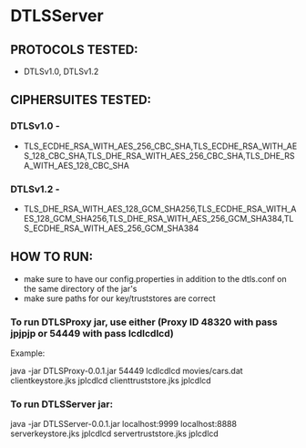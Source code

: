 # DTLSServer
## PROTOCOLS TESTED: 
- DTLSv1.0, DTLSv1.2

## CIPHERSUITES TESTED:
### DTLSv1.0 - 
- TLS_ECDHE_RSA_WITH_AES_256_CBC_SHA,TLS_ECDHE_RSA_WITH_AES_128_CBC_SHA,TLS_DHE_RSA_WITH_AES_256_CBC_SHA,TLS_DHE_RSA_WITH_AES_128_CBC_SHA
### DTLSv1.2 - 
- TLS_DHE_RSA_WITH_AES_128_GCM_SHA256,TLS_ECDHE_RSA_WITH_AES_128_GCM_SHA256,TLS_DHE_RSA_WITH_AES_256_GCM_SHA384,TLS_ECDHE_RSA_WITH_AES_256_GCM_SHA384

## HOW TO RUN:
- make sure to have our config.properties in addition to the dtls.conf on the same directory of the jar's
- make sure paths for our key/truststores are correct

### To run DTLSProxy jar, use either (Proxy ID 48320 with pass jpjpjp or 54449 with pass lcdlcdlcd)

Example:

java -jar DTLSProxy-0.0.1.jar 54449 lcdlcdlcd movies/cars.dat  clientkeystore.jks jplcdlcd clienttruststore.jks jplcdlcd

### To run DTLSServer jar:

java -jar DTLSServer-0.0.1.jar localhost:9999 localhost:8888 serverkeystore.jks jplcdlcd servertruststore.jks jplcdlcd
